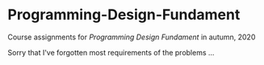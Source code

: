 # Programming-Design-Fundament

Course assignments for *Programming Design Fundament* in autumn, 2020

Sorry that I've forgotten most requirements of the problems ...